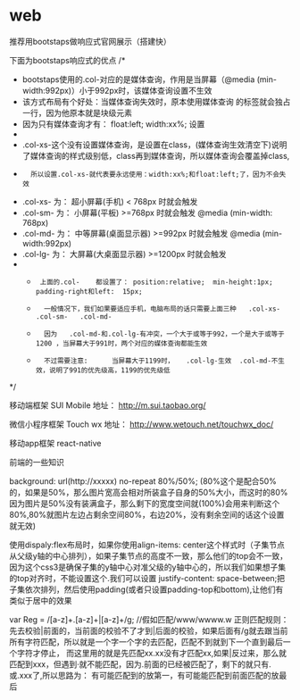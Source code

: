 # web

推荐用bootstaps做响应式官网展示（搭建快）

下面为bootstaps响应式的优点
/*
   *   bootstaps使用的.col-对应的是媒体查询，作用是当屏幕（@media (min-width:992px)）小于992px时，该媒体查询设置不生效
   *   该方式布局有个好处：当媒体查询失效时，原本使用媒体查询 的标签就会独占一行，因为他原本就是块级元素
   *   因为只有媒体查询才有： float:left; width:xx%;   设置
 *
 *  .col-xs-这个没有设置媒体查询，是设置在class，(媒体查询生效清空下)说明了媒体查询的样式级别低，class再到媒体查询，所以媒体查询会覆盖掉class,
   *       所以设置.col-xs-就代表要永远使用：width:xx%;和float:left;了，因为不会失效
 *  .col-xs-    为：  超小屏幕(手机)    < 768px 时就会触发                
 *  .col-sm-    为：  小屏幕(平板)        >=768px 时就会触发                                     @media (min-width: 768px)   
 *  .col-md-    为：  中等屏幕(桌面显示器)        >=992px 时就会触发                 @media (min-width:992px)
 *  .col-lg-    为：  大屏幕(大桌面显示器)        >=1200px 时就会触发               
 *
   *      上面的.col-    都设置了： position:relative;  min-height:1px; padding-right和left:  15px;  
   *       一般情况下，我们如果要适应手机，电脑布局的话只需要上面三种   .col-xs-   .col-sm-   .col-md-
   *       因为   .col-md-和.col-lg-有冲突，一个大于或等于992，一个是大于或等于1200 ，当屏幕大于991时，两个对应的媒体查询都能生效
   *       不过需要注意:      当屏幕大于1199时，   .col-lg-生效  .col-md-不生效，说明了991的优先级高，1199的优先级低
 */


移动端框架 SUI Mobile      地址： http://m.sui.taobao.org/

微信小程序框架 Touch wx    地址： http://www.wetouch.net/touchwx_doc/

移动app框架  react-native

前端的一些知识

background: url(http://xxxxx) no-repeat 80%/50%;  (80%这个是配合50%的，如果是50%，那么图片宽高会相对所装盒子自身的50%大小，而这时的80%因为图片是50%没有装满盒子，那么剩下的宽度空间就(100%)会用来判断这个80%,80%就图片左边占剩余空间80%，右边20%，没有剩余空间的话这个设置就无效)

使用dispaly:flex布局时，如果你使用align-items: center这个样式时（子集节点从父级y轴的中心排列），如果子集节点的高度不一致，那么他们的top会不一致，因为这个css3是确保子集的y轴中心对准父级的y轴中心的，所以我们如果想子集的top对齐时，不能设置这个.我们可以设置 justify-content: space-between;把子集依次排列，然后使用padding(或者只设置padding-top和bottom),让他们有类似于居中的效果

var Reg = /[a-z]+\.[a-z]+|[a-z]+/g;  //假如匹配/www/wwww.w 正则匹配规则：先去校验|前面的，当前面的校验不了才到|后面的校验，如果后面有/g就去跟当前所有字符匹配，所以就是一个字一个字的去匹配，匹配不到就到下一个直到最后一个字符才停止， 而这里用的就是先匹配xx.xx没有才匹配xx,如果|反过来，那么就匹配到xxx，但遇到·就不能匹配，因为.前面的已经被匹配了，剩下的就只有.或.xxx了,所以思路为： 有可能匹配到的放第一，有可能能匹配到前面匹配的放最后
